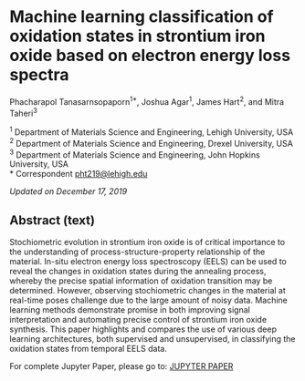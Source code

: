 # Machine learning classification of oxidation states in strontium iron oxide based on electron energy loss spectra

Phacharapol Tanasarnsopaporn<sup>1*</sup>, Joshua Agar<sup>1</sup>, James Hart<sup>2</sup>, and Mitra Taheri<sup>3</sup>

<sup>1</sup> Department of Materials Science and Engineering, Lehigh University, USA  
<sup>2</sup> Department of Materials Science and Engineering, Drexel University, USA  
<sup>3</sup> Department of Materials Science and Engineering, John Hopkins University, USA  
\* Correspondent pht219@lehigh.edu

*Updated on December 17, 2019*

## Abstract (text)

Stochiometric evolution in strontium iron oxide is of critical importance to the understanding of process-structure-property relationship of the material. In-situ electron energy loss spectroscopy (EELS) can be used to reveal the changes in oxidation states during the annealing process, whereby the precise spatial information of oxidation transition may be determined. However, observing stochiometric changes in the material at real-time poses challenge due to the large amount of noisy data. Machine learning methods demonstrate promise in both improving signal interpretation and automating precise control of strontium iron oxide synthesis. This paper highlights and compares the use of various deep learning architectures, both supervised and unsupervised, in classifying the oxidation states from temporal EELS data.

For complete Jupyter Paper, please go to: [JUPYTER PAPER](https://github.com/tec-tana/Machine-learning-classification-of-oxidation-states-in-strontium-iron-oxide-based-on-electron-energy/blob/master/Machine%20learning%20classification%20of%20oxidation%20states%20in%20strontium%20iron%20oxide%20based%20on%20electron%20energy%20loss%20spectra.ipynb)


